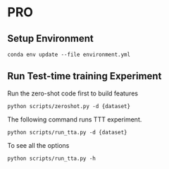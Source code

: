 # PRO

## Setup Environment

```
conda env update --file environment.yml
```

## Run Test-time training Experiment

Run the zero-shot code first to build features

```
python scripts/zeroshot.py -d {dataset}
```

The following command runs TTT experiment.

```
python scripts/run_tta.py -d {dataset}
```

To see all the options

```
python scripts/run_tta.py -h
```
